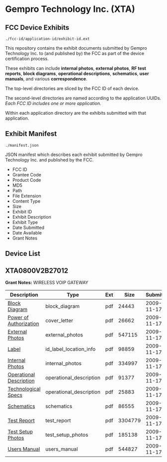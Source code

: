 # Gempro Technology Inc. (XTA)
## FCC Device Exhibits

```
./fcc-id/application-id/exhibit-id.ext
```

This repository contains the exhibit documents submitted by Gempro Technology Inc. to (and published by) the FCC as part of the device certification process.

These exhibits can include **internal photos**, **external photos**, **RF test reports**, **block diagrams**, **operational descriptions**, **schematics**, **user manuals**, and various **correspondence**.

The top-level directories are sliced by the FCC ID of each device.

The second-level directories are named according to the application UUIDs. *Each FCC ID includes one or more application.*

Within each application directory are the exhibits submitted with that application. 

## Exhibit Manifest

```
./manifest.json
```

JSON manifest which describes each exhibit submitted by Gempro Technology Inc. and published by the FCC.

- FCC ID
- Grantee Code
- Product Code
- MD5
- Path
- File Extension
- Content Type
- Size
- Exhibit ID
- Exhibit Description
- Exhibit Type
- Date Submitted
- Date Available
- Grant Notes

## Device List
## XTA0800V2B27012
**Grant Notes:** WIRELESS VOIP GATEWAY

| Description | Type | Ext | Size | Submitted | Available |
| ----------- | ---- | --- | ---- | --------- | --------- |
| [Block Diagram](XTA0800V2B27012/3266476d7facf913457cb8a0958dc009/1200723.pdf) | block_diagram | pdf | 24443 | 2009-11-17 | 2009-11-17 |
| [Power of Authorization](XTA0800V2B27012/3266476d7facf913457cb8a0958dc009/1200730.pdf) | cover_letter | pdf | 26662 | 2009-11-17 | 2009-11-17 |
| [External Photos](XTA0800V2B27012/3266476d7facf913457cb8a0958dc009/1200727.pdf) | external_photos | pdf | 547115 | 2009-11-17 | 2009-11-17 |
| [Label](XTA0800V2B27012/3266476d7facf913457cb8a0958dc009/1200724.pdf) | id_label_location_info | pdf | 98859 | 2009-11-17 | 2009-11-17 |
| [Internal Photos](XTA0800V2B27012/3266476d7facf913457cb8a0958dc009/1200728.pdf) | internal_photos | pdf | 334997 | 2009-11-17 | 2009-11-17 |
| [Operational Description](XTA0800V2B27012/3266476d7facf913457cb8a0958dc009/1200726.pdf) | operational_description | pdf | 91377 | 2009-11-17 | 2009-11-17 |
| [Technological Specs](XTA0800V2B27012/3266476d7facf913457cb8a0958dc009/1200732.pdf) | operational_description | pdf | 25883 | 2009-11-17 | 2009-11-17 |
| [Schematics](XTA0800V2B27012/3266476d7facf913457cb8a0958dc009/1200731.pdf) | schematics | pdf | 86555 | 2009-11-17 | 2009-11-17 |
| [Test Report](XTA0800V2B27012/3266476d7facf913457cb8a0958dc009/1200725.pdf) | test_report | pdf | 3304779 | 2009-11-17 | 2009-11-17 |
| [Test Setup Photos](XTA0800V2B27012/3266476d7facf913457cb8a0958dc009/1200729.pdf) | test_setup_photos | pdf | 185138 | 2009-11-17 | 2009-11-17 |
| [Users Manual](XTA0800V2B27012/3266476d7facf913457cb8a0958dc009/1200733.pdf) | users_manual | pdf | 544827 | 2009-11-17 | 2009-11-17 |
